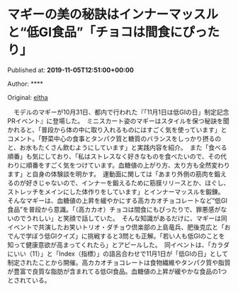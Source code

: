 
# マギーの美の秘訣はインナーマッスルと“低GI食品”「チョコは間食にぴったり」

Published at: **2019-11-05T12:51:00+00:00**

Author: ****

Original: [eltha](https://beauty.oricon.co.jp/news/2148029/full/)

　モデルのマギーが10月31日、都内で行われた『「11月1日は低GIの日」制定記念PRイベント』に登場した。　ミニスカート姿のマギーはスタイルを保つ秘訣を聞かれると、「普段から体の中に取り入れるものにはすごく気を使っています」とコメント。「野菜中心の食事とタンパク質と糖質のバランスをしっかり摂るのと、お水もたくさん飲むようにしています」と実践内容を紹介。　また「食べる順番」も気にしており、「私はストレスなく好きなものを食べたいので、その代わりに順番をすごく気をつけています。血糖値の上がり方、太り方も全然変わります」と自身の体験談を明かす。　運動面に関しては「あまり外側の筋肉を鍛えるのが好きじゃないので、インナーを鍛えるために筋膜リリースとか、ほぐし、ストレッチをメインにした体作りをしています」とインナーマッスルを鍛錬。　そんなマギーは、血糖値の上昇を緩やかにする高カカオチョコレートなど“低GI食品”を普段から意識。「（高カカオ）チョコは間食にもぴったりで、罪悪感がないのでうれしい」と笑顔で話していた。　そんな知識があるだけに、マギーは同イベントで共演したお笑いトリオ・ダチョウ倶楽部の上島竜兵、肥後克広と「おでんで学ぼう低GIクイズ」に挑戦すると3問とも正解。「若い人も低GIのことを知って健康意欲が高まってくれたら」とアピールした。　同イベントは、「カラダにいい（11）」と「Index（指標）」の語呂合わせで11月1日が「低GIの日」として制定されたことから開催。高カカオチョコレートは食物繊維やタンパク質や脂質が豊富で良質な脂肪が含まれてる低GI食品。血糖値の上昇が緩やかな食品の1つとされている。
